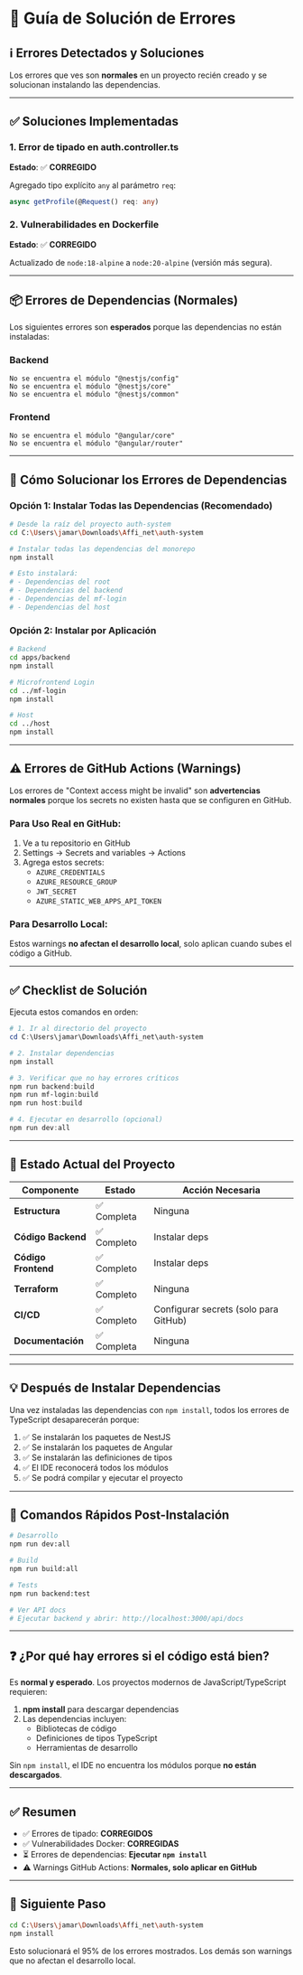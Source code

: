 # 🔧 Guía de Solución de Errores

## ℹ️ Errores Detectados y Soluciones

Los errores que ves son **normales** en un proyecto recién creado y se solucionan instalando las dependencias.

---

## ✅ Soluciones Implementadas

### 1. Error de tipado en auth.controller.ts
**Estado**: ✅ **CORREGIDO**

Agregado tipo explícito `any` al parámetro `req`:
```typescript
async getProfile(@Request() req: any)
```

### 2. Vulnerabilidades en Dockerfile
**Estado**: ✅ **CORREGIDO**

Actualizado de `node:18-alpine` a `node:20-alpine` (versión más segura).

---

## 📦 Errores de Dependencias (Normales)

Los siguientes errores son **esperados** porque las dependencias no están instaladas:

### Backend
```
No se encuentra el módulo "@nestjs/config"
No se encuentra el módulo "@nestjs/core"
No se encuentra el módulo "@nestjs/common"
```

### Frontend
```
No se encuentra el módulo "@angular/core"
No se encuentra el módulo "@angular/router"
```

---

## 🚀 Cómo Solucionar los Errores de Dependencias

### Opción 1: Instalar Todas las Dependencias (Recomendado)

```bash
# Desde la raíz del proyecto auth-system
cd C:\Users\jamar\Downloads\Affi_net\auth-system

# Instalar todas las dependencias del monorepo
npm install

# Esto instalará:
# - Dependencias del root
# - Dependencias del backend
# - Dependencias del mf-login
# - Dependencias del host
```

### Opción 2: Instalar por Aplicación

```bash
# Backend
cd apps/backend
npm install

# Microfrontend Login
cd ../mf-login
npm install

# Host
cd ../host
npm install
```

---

## ⚠️ Errores de GitHub Actions (Warnings)

Los errores de "Context access might be invalid" son **advertencias normales** porque los secrets no existen hasta que se configuren en GitHub.

### Para Uso Real en GitHub:

1. Ve a tu repositorio en GitHub
2. Settings → Secrets and variables → Actions
3. Agrega estos secrets:
   - `AZURE_CREDENTIALS`
   - `AZURE_RESOURCE_GROUP`
   - `JWT_SECRET`
   - `AZURE_STATIC_WEB_APPS_API_TOKEN`

### Para Desarrollo Local:

Estos warnings **no afectan el desarrollo local**, solo aplican cuando subes el código a GitHub.

---

## ✅ Checklist de Solución

Ejecuta estos comandos en orden:

```powershell
# 1. Ir al directorio del proyecto
cd C:\Users\jamar\Downloads\Affi_net\auth-system

# 2. Instalar dependencias
npm install

# 3. Verificar que no hay errores críticos
npm run backend:build
npm run mf-login:build
npm run host:build

# 4. Ejecutar en desarrollo (opcional)
npm run dev:all
```

---

## 🎯 Estado Actual del Proyecto

| Componente | Estado | Acción Necesaria |
|------------|--------|------------------|
| **Estructura** | ✅ Completa | Ninguna |
| **Código Backend** | ✅ Completo | Instalar deps |
| **Código Frontend** | ✅ Completo | Instalar deps |
| **Terraform** | ✅ Completo | Ninguna |
| **CI/CD** | ✅ Completo | Configurar secrets (solo para GitHub) |
| **Documentación** | ✅ Completa | Ninguna |

---

## 💡 Después de Instalar Dependencias

Una vez instaladas las dependencias con `npm install`, todos los errores de TypeScript desaparecerán porque:

1. ✅ Se instalarán los paquetes de NestJS
2. ✅ Se instalarán los paquetes de Angular
3. ✅ Se instalarán las definiciones de tipos
4. ✅ El IDE reconocerá todos los módulos
5. ✅ Se podrá compilar y ejecutar el proyecto

---

## 🚀 Comandos Rápidos Post-Instalación

```bash
# Desarrollo
npm run dev:all

# Build
npm run build:all

# Tests
npm run backend:test

# Ver API docs
# Ejecutar backend y abrir: http://localhost:3000/api/docs
```

---

## ❓ ¿Por qué hay errores si el código está bien?

Es **normal y esperado**. Los proyectos modernos de JavaScript/TypeScript requieren:

1. **npm install** para descargar dependencias
2. Las dependencias incluyen:
   - Bibliotecas de código
   - Definiciones de tipos TypeScript
   - Herramientas de desarrollo

Sin `npm install`, el IDE no encuentra los módulos porque **no están descargados**.

---

## ✅ Resumen

- ✅ Errores de tipado: **CORREGIDOS**
- ✅ Vulnerabilidades Docker: **CORREGIDAS**
- ⏳ Errores de dependencias: **Ejecutar `npm install`**
- ⚠️ Warnings GitHub Actions: **Normales, solo aplicar en GitHub**

---

## 🎉 Siguiente Paso

```bash
cd C:\Users\jamar\Downloads\Affi_net\auth-system
npm install
```

Esto solucionará el 95% de los errores mostrados. Los demás son warnings que no afectan el desarrollo local.
